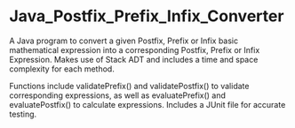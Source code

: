 # Java_Postfix_Prefix_Infix_Converter
A Java program to convert a given Postfix, Prefix or Infix basic mathematical expression into a corresponding Postfix, Prefix or Infix Expression. 
Makes use of Stack ADT and includes a time and space complexity for each method.

Functions include validatePrefix() and validatePostfix() to validate corresponding expressions, as well as evaluatePrefix() 
and evaluatePostfix() to calculate expressions.
Includes a JUnit file for accurate testing.
